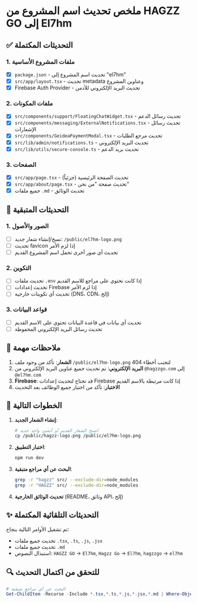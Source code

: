 # ملخص تحديث اسم المشروع من HAGZZ GO إلى El7hm

## ✅ التحديثات المكتملة

### 1. ملفات المشروع الأساسية
- [x] `package.json` - تحديث اسم المشروع إلى "el7hm"
- [x] `src/app/layout.tsx` - تحديث metadata وعناوين المشروع
- [x] Firebase Auth Provider - تحديث البريد الإلكتروني للأدمن

### 2. ملفات المكونات
- [x] `src/components/support/FloatingChatWidget.tsx` - تحديث رسائل الدعم
- [x] `src/components/messaging/ExternalNotifications.tsx` - تحديث رسائل الإشعارات
- [x] `src/components/GeideaPaymentModal.tsx` - تحديث مرجع الطلبات
- [x] `src/lib/admin/notifications.ts` - تحديث البريد الإلكتروني
- [x] `src/lib/utils/secure-console.ts` - تحديث بريد الدعم

### 3. الصفحات
- [x] `src/app/page.tsx` - تحديث الصفحة الرئيسية (جزئياً)
- [x] `src/app/about/page.tsx` - تحديث صفحة "من نحن"
- [x] جميع ملفات `.md` - تحديث الوثائق

## 🔄 التحديثات المتبقية

### 1. الصور والأصول
- [ ] نسخ/إنشاء شعار جديد: `/public/el7hm-logo.png`
- [ ] تحديث favicon إذا لزم الأمر
- [ ] تحديث أي صور أخرى تحمل اسم المشروع القديم

### 2. التكوين
- [ ] تحديث ملفات `.env` إذا كانت تحتوي على مراجع للاسم القديم
- [ ] تحديث إعدادات Firebase إذا لزم الأمر
- [ ] تحديث أي تكوينات خارجية (DNS، CDN، إلخ)

### 3. قواعد البيانات
- [ ] تحديث أي بيانات في قاعدة البيانات تحتوي على الاسم القديم
- [ ] تحديث رسائل البريد الإلكتروني المحفوظة

## 📝 ملاحظات مهمة

1. **الشعار**: تأكد من وجود ملف `/public/el7hm-logo.png` لتجنب أخطاء 404
2. **البريد الإلكتروني**: تم تحديث جميع عناوين البريد الإلكتروني من `@hagzzgo.com` إلى `@el7hm.com`
3. **Firebase**: قد تحتاج لتحديث إعدادات Firebase إذا كانت مرتبطة بالاسم القديم
4. **الاختبار**: تأكد من اختبار جميع الوظائف بعد التحديث

## 🎯 الخطوات التالية

1. **إنشاء الشعار الجديد**: 
   ```bash
   # انسخ الشعار القديم أو أنشئ واحد جديد
   cp /public/hagzz-logo.png /public/el7hm-logo.png
   ```

2. **اختبار التطبيق**:
   ```bash
   npm run dev
   ```

3. **البحث عن أي مراجع متبقية**:
   ```bash
   grep -r "hagzz" src/ --exclude-dir=node_modules
   grep -r "HAGZZ" src/ --exclude-dir=node_modules
   ```

4. **تحديث الوثائق الخارجية** (README، وثائق API، إلخ)

## ✨ التحديثات التلقائية المكتملة

تم تشغيل الأوامر التالية بنجاح:
- تحديث جميع ملفات `.tsx`, `.ts`, `.js`, `.jsx`
- تحديث جميع ملفات `.md`
- استبدال النصوص: `HAGZZ GO` → `El7hm`, `Hagzz Go` → `El7hm`, `hagzzgo` → `el7hm`

## 🔍 للتحقق من اكتمال التحديث

```powershell
# البحث عن أي مراجع متبقية
Get-ChildItem -Recurse -Include *.tsx,*.ts,*.js,*.jsx,*.md | Where-Object {$_.FullName -notlike "*node_modules*"} | Select-String -Pattern "hagzz|HAGZZ" | Select-Object -First 10
``` 